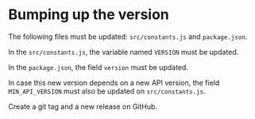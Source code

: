 # Bumping up the version

The following files must be updated: `src/constants.js` and `package.json`.

In the `src/constants.js`, the variable named `VERSION` must be updated.

In the `package.json`, the field `version` must be updated.

In case this new version depends on a new API version, the field `MIN_API_VERSION` must also be updated on `src/constants.js`.

Create a git tag and a new release on GitHub.